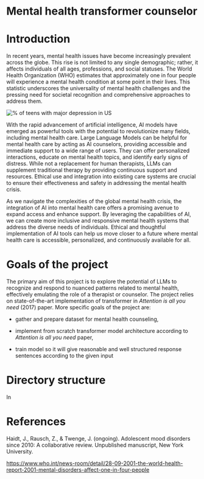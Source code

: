 # Mental health transformer counselor

# Introduction
In recent years, mental health issues have become increasingly prevalent across the globe. This rise is not limited to any single demographic; rather, it affects individuals of all ages, professions, and social statuses. The World Health Organization (WHO) estimates that approximately one in four people will experience a mental health condition at some point in their lives. This statistic underscores the universality of mental health challenges and the pressing need for societal recognition and comprehensive approaches to address them.


![% of teens with major depression in US](./resources/readme/us_depression) 

With the rapid advancement of artificial intelligence, AI models have emerged as powerful tools with the potential to revolutionize many fields, including mental health care. Large Language Models can be helpful for mental health care by acting as AI counselors, providing accessible and immediate support to a wide range of users. They can offer personalized interactions, educate on mental health topics, and identify early signs of distress. While not a replacement for human therapists, LLMs can supplement traditional therapy by providing continuous support and resources. Ethical use and integration into existing care systems are crucial to ensure their effectiveness and safety in addressing the mental health crisis.

As we navigate the complexities of the global mental health crisis, the integration of AI into mental health care offers a promising avenue to expand access and enhance support. By leveraging the capabilities of AI, we can create more inclusive and responsive mental health systems that address the diverse needs of individuals. Ethical and thoughtful implementation of AI tools can help us move closer to a future where mental health care is accessible, personalized, and continuously available for all.

# Goals of the project

The primary aim of this project is to explore the potential of LLMs to recognize and respond to nuanced patterns related to mental health, effectively emulating the role of a therapist or counselor. The project relies on state-of-the-art implementation of transformer in *Attention is all you need* (2017) paper. More specific goals of the project are:

- gather and prepare dataset for mental health counseling,

- implement from scratch transformer model architecture according to *Attention is all you need* paper,

- train model so it will give reasonable and well structured response sentences according to the given input


# Directory structure

In 

# References

Haidt, J., Rausch, Z., & Twenge, J. (ongoing). Adolescent mood disorders since 2010: A collaborative review. Unpublished manuscript, New York University.

https://www.who.int/news-room/detail/28-09-2001-the-world-health-report-2001-mental-disorders-affect-one-in-four-people 